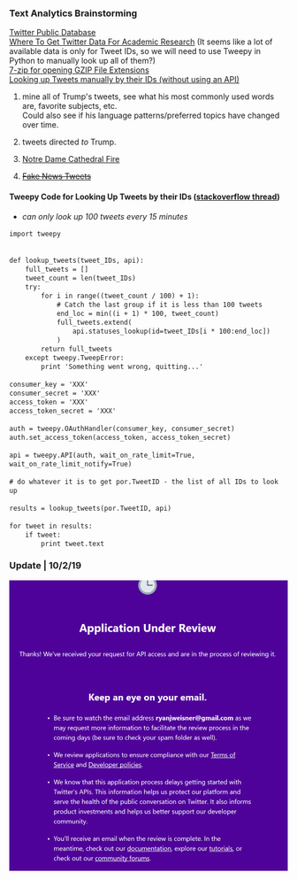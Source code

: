 ### Text Analytics Brainstorming

[Twitter Public Database](https://www.docnow.io/catalog/)  
[Where To Get Twitter Data For Academic Research](https://gwu-libraries.github.io/sfm-ui/posts/2017-09-14-twitter-data)
(It seems like a lot of available data is only for Tweet IDs, so we will need to use Tweepy in Python to manually look up all of them?)  
[7-zip for opening GZIP File Extensions](https://www.7-zip.org/)  
[Looking up Tweets manually by their IDs (without using an API)](https://www.bram.us/2017/11/22/accessing-a-tweet-using-only-its-id-and-without-the-twitter-api/)

1) mine all of Trump's tweets, see what his most commonly used words are, favorite subjects, etc.  
Could also see if his language patterns/preferred topics have changed over time. 

2) tweets directed *to* Trump.

3) [Notre Dame Cathedral Fire](https://digital.library.unt.edu/ark:/67531/metadc1477117/m1/)

4) ~~[Fake News Tweets](https://archive.org/details/fakenews-tweets)~~

#### Tweepy Code for Looking Up Tweets by their IDs ([stackoverflow thread](https://stackoverflow.com/questions/44581647/retrieving-a-list-of-tweets-using-tweet-id-in-tweepy))  
* *can only look up 100 tweets every 15 minutes*

```
import tweepy


def lookup_tweets(tweet_IDs, api):
    full_tweets = []
    tweet_count = len(tweet_IDs)
    try:
        for i in range((tweet_count / 100) + 1):
            # Catch the last group if it is less than 100 tweets
            end_loc = min((i + 1) * 100, tweet_count)
            full_tweets.extend(
                api.statuses_lookup(id=tweet_IDs[i * 100:end_loc])
            )
        return full_tweets
    except tweepy.TweepError:
        print 'Something went wrong, quitting...'

consumer_key = 'XXX'
consumer_secret = 'XXX'
access_token = 'XXX'
access_token_secret = 'XXX'

auth = tweepy.OAuthHandler(consumer_key, consumer_secret)
auth.set_access_token(access_token, access_token_secret)

api = tweepy.API(auth, wait_on_rate_limit=True, wait_on_rate_limit_notify=True)

# do whatever it is to get por.TweetID - the list of all IDs to look up

results = lookup_tweets(por.TweetID, api)

for tweet in results:
    if tweet:
        print tweet.text
```
### Update | 10/2/19   
![Evidently,  you need to submit an application and be approved before using Twitter's API...](https://github.com/rjweisne/Fall2HW/blob/master/wait%20for%20twitter%20API.PNG)
